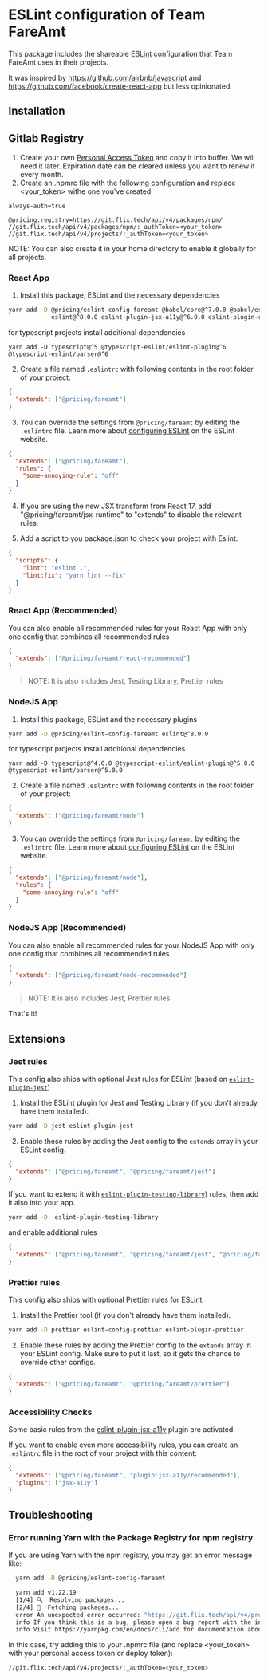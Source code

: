 # ESLint configuration of Team FareAmt

This package includes the shareable [ESLint](https://eslint.org) configuration that Team FareAmt uses in their
projects.

It was inspired by https://github.com/airbnb/javascript and https://github.com/facebook/create-react-app but less
opinionated.

## Installation

## Gitlab Registry

1. Create your
   own [Personal Access Token](https://git.flix.tech/-/profile/personal_access_tokens?scopes=api&name=Gitlab%20NPM%20Registry)
   and copy it into buffer. We will need it later. Expiration date can be cleared unless you want to renew it every
   month.
2. Create an .npmrc file with the following configuration and replace <your_token> withe one you've created

```
always-auth=true

@pricing:registry=https://git.flix.tech/api/v4/packages/npm/
//git.flix.tech/api/v4/packages/npm/:_authToken=<your_token>
//git.flix.tech/api/v4/projects/:_authToken=<your_token>
```

NOTE: You can also create it in your home directory to enable it globally for all projects.

### React App

1. Install this package, ESLint and the necessary dependencies

```sh
yarn add -D @pricing/eslint-config-fareamt @babel/core@^7.0.0 @babel/eslint-parser@^7.0.0 @babel/preset-react@^7.0.0 \
            eslint@^8.0.0 eslint-plugin-jsx-a11y@^6.0.0 eslint-plugin-react@^7.0.0 eslint-plugin-react-hooks@^4.0.0
```

for typescript projects install additional dependencies

```shell
yarn add -D typescript@^5 @typescript-eslint/eslint-plugin@^6 @typescript-eslint/parser@^6
```

2. Create a file named `.eslintrc` with following contents in the root folder of your project:

```json
{
  "extends": ["@pricing/fareamt"]
}
```

3. You can override the settings from `@pricing/fareamt` by editing the `.eslintrc` file. Learn more
   about [configuring ESLint](http://eslint.org/docs/user-guide/configuring) on the ESLint website.

```json
{
  "extends": ["@pricing/fareamt"],
  "rules": {
    "some-annoying-rule": "off"
  }
}
```

4. If you are using the new JSX transform from React 17, add "@pricing/fareamt/jsx-runtime" to "extends" to disable
   the relevant rules.

5. Add a script to you package.json to check your project with Eslint.

```json
{
  "scripts": {
    "lint": "eslint .",
    "lint:fix": "yarn lint --fix"
  }
}
```

### React App (Recommended)

You can also enable all recommended rules for your React App with only one config that combines all recommended rules

```json
{
  "extends": ["@pricing/fareamt/react-recommended"]
}
```

> NOTE: It is also includes Jest, Testing Library, Prettier rules

### NodeJS App

1. Install this package, ESLint and the necessary plugins

```sh
yarn add -D @pricing/eslint-config-fareamt eslint@^8.0.0
```

for typescript projects install additional dependencies

```shell
yarn add -D typescript@^4.0.0 @typescript-eslint/eslint-plugin@^5.0.0 @typescript-eslint/parser@^5.0.0
```

2. Create a file named `.eslintrc` with following contents in the root folder of your project:

```json
{
  "extends": ["@pricing/fareamt/node"]
}
```

3. You can override the settings from `@pricing/fareamt` by editing the `.eslintrc` file. Learn more
   about [configuring ESLint](http://eslint.org/docs/user-guide/configuring) on the ESLint website.

```json
{
  "extends": ["@pricing/fareamt/node"],
  "rules": {
    "some-annoying-rule": "off"
  }
}
```

### NodeJS App (Recommended)

You can also enable all recommended rules for your NodeJS App with only one config that combines all recommended rules

```json
{
  "extends": ["@pricing/fareamt/node-recommended"]
}
```

> NOTE: It is also includes Jest, Prettier rules

That's it!

## Extensions

### Jest rules

This config also ships with optional Jest rules for ESLint (based
on [`eslint-plugin-jest`](https://github.com/jest-community/eslint-plugin-jest))

1. Install the ESLint plugin for Jest and Testing Library (if you don't already have them installed).

```sh
yarn add -D jest eslint-plugin-jest
```

2. Enable these rules by adding the Jest config to the `extends` array in your ESLint config.

```json
{
  "extends": ["@pricing/fareamt", "@pricing/fareamt/jest"]
}
```

If you want to extend it with [`eslint-plugin-testing-library`](https://github.com/testing-library/eslint-plugin-testing-library)) rules,
then add it also into your app.

```sh
yarn add -D  eslint-plugin-testing-library
```

and enable additional rules

```json
{
  "extends": ["@pricing/fareamt", "@pricing/fareamt/jest", "@pricing/fareamt/testing-library"]
}
```

### Prettier rules

This config also ships with optional Prettier rules for ESLint.

1. Install the Prettier tool (if you don't already have them installed).

```sh
yarn add -D prettier eslint-config-prettier eslint-plugin-prettier
```

2. Enable these rules by adding the Prettier config to the `extends` array in your ESLint config. Make sure to put it
   last, so it gets the chance to override other configs.

```json
{
  "extends": ["@pricing/fareamt", "@pricing/fareamt/prettier"]
}
```

### Accessibility Checks

Some basic rules from the [eslint-plugin-jsx-a11y](https://github.com/evcohen/eslint-plugin-jsx-a11y) plugin are
activated:

If you want to enable even more accessibility rules, you can create an `.eslintrc` file in the root of your project with
this content:

```json
{
  "extends": ["@pricing/fareamt", "plugin:jsx-a11y/recommended"],
  "plugins": ["jsx-a11y"]
}
```

## Troubleshooting

### Error running Yarn with the Package Registry for npm registry

If you are using Yarn with the npm registry, you may get an error message like:

```bash
  yarn add -D @pricing/eslint-config-fareamt

  yarn add v1.22.19
  [1/4] 🔍  Resolving packages...
  [2/4] 🚚  Fetching packages...
  error An unexpected error occurred: "https://git.flix.tech/api/v4/projects/7362/packages/npm/@pricing/eslint-config-fareamt/-/@pricing/eslint-config-fareamt-x.x.x.tgz: Request failed \"404 Not Found\"".
  info If you think this is a bug, please open a bug report with the information provided in "<your project>/yarn-error.log".
  info Visit https://yarnpkg.com/en/docs/cli/add for documentation about this command.
```

In this case, try adding this to your .npmrc file (and replace <your_token> with your personal access token or deploy
token):

```bash
//git.flix.tech/api/v4/projects/:_authToken=<your_token>
```
